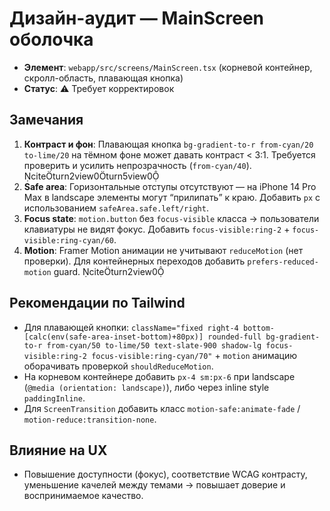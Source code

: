 # Дизайн-аудит — MainScreen оболочка

- **Элемент**: `webapp/src/screens/MainScreen.tsx` (корневой контейнер, скролл-область, плавающая кнопка)
- **Статус**: ⚠️ Требует корректировок

## Замечания
1. **Контраст и фон**: Плавающая кнопка `bg-gradient-to-r from-cyan/20 to-lime/20` на тёмном фоне может давать контраст < 3:1. Требуется проверить и усилить непрозрачность (`from-cyan/40`). citeturn2view0turn5view0
2. **Safe area**: Горизонтальные отступы отсутствуют — на iPhone 14 Pro Max в landscape элементы могут “прилипать” к краю. Добавить `px` с использованием `safeArea.safe.left/right`.
3. **Focus state**: `motion.button` без `focus-visible` класса → пользователи клавиатуры не видят фокус. Добавить `focus-visible:ring-2` + `focus-visible:ring-cyan/60`.
4. **Motion**: Framer Motion анимации не учитывают `reduceMotion` (нет проверки). Для контейнерных переходов добавить `prefers-reduced-motion` guard. citeturn2view0

## Рекомендации по Tailwind
- Для плавающей кнопки: `className="fixed right-4 bottom-[calc(env(safe-area-inset-bottom)+80px)] rounded-full bg-gradient-to-r from-cyan/50 to-lime/50 text-slate-900 shadow-lg focus-visible:ring-2 focus-visible:ring-cyan/70"` + `motion` анимацию оборачивать проверкой `shouldReduceMotion`.
- На корневом контейнере добавить `px-4 sm:px-6` при landscape (`@media (orientation: landscape)`), либо через inline style `paddingInline`.
- Для `ScreenTransition` добавить класс `motion-safe:animate-fade` / `motion-reduce:transition-none`.

## Влияние на UX
- Повышение доступности (фокус), соответствие WCAG контрасту, уменьшение качелей между темами → повышает доверие и воспринимаемое качество.

